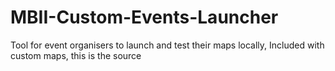 # MBII-Custom-Events-Launcher
Tool for event organisers to launch and test their maps locally, Included with custom maps, this is the source
